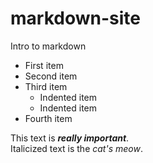 # markdown-site
Intro to markdown 

- First item
- Second item
- Third item
    - Indented item
    - Indented item
- Fourth item

This text is ***really important***.	
Italicized text is the *cat's meow*.
